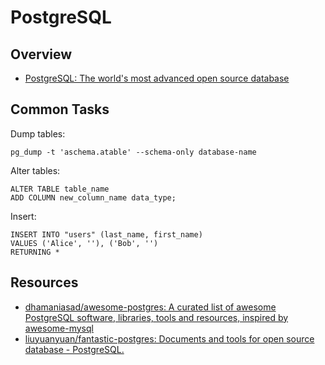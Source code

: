 # PostgreSQL

## Overview

- [PostgreSQL: The world's most advanced open source database](https://www.postgresql.org/)

## Common Tasks

Dump tables:

    pg_dump -t 'aschema.atable' --schema-only database-name

Alter tables:

    ALTER TABLE table_name
    ADD COLUMN new_column_name data_type;

Insert:

    INSERT INTO "users" (last_name, first_name)
    VALUES ('Alice', ''), ('Bob', '')
    RETURNING *

## Resources

- [dhamaniasad/awesome-postgres: A curated list of awesome PostgreSQL software, libraries, tools and resources, inspired by awesome-mysql](https://github.com/dhamaniasad/awesome-postgres)
- [liuyuanyuan/fantastic-postgres: Documents and tools for open source database - PostgreSQL.](https://github.com/liuyuanyuan/fantastic-postgres)
